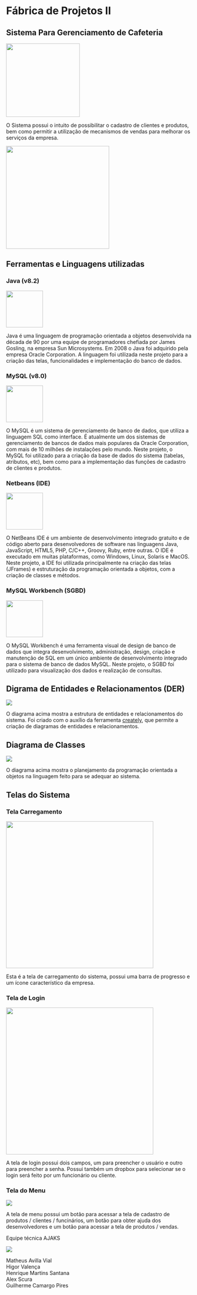 # __Fábrica de Projetos II__

## __Sistema Para Gerenciamento de Cafeteria__

<img src="images/star-coffee.png" height="200px">

O Sistema possui o intuito de possibilitar o cadastro de clientes e produtos, bem como permitir a utilização de mecanismos de vendas para melhorar os serviços da empresa.  

<img src="images/software.jfif" height="280px">

## __Ferramentas e Linguagens utilizadas__

### **Java (v8.2)**  

<img src="images/java.png" height="100px">

Java é uma linguagem de programação orientada a objetos desenvolvida na década de 90 por uma equipe de programadores chefiada por James Gosling, na empresa Sun Microsystems. Em 2008 o Java foi adquirido pela empresa Oracle Corporation. A linguagem foi utilizada neste projeto para a criação das telas, funcionalidades e implementação do banco de dados.  

### **MySQL (v8.0)**  

<img src="images/mysql.png" height="100px">

O MySQL é um sistema de gerenciamento de banco de dados, que utiliza a linguagem SQL como interface. É atualmente um dos sistemas de gerenciamento de bancos de dados mais populares da Oracle Corporation, com mais de 10 milhões de instalações pelo mundo. Neste projeto, o MySQL foi utilizado para a criação da base de dados do sistema (tabelas, atributos, etc), bem como para a implementação das funções de cadastro de clientes e produtos.

### **Netbeans (IDE)**  

<img src="images/netbeans.png" height="100px">

O NetBeans IDE é um ambiente de desenvolvimento integrado gratuito e de código aberto para desenvolvedores de software nas linguagens Java, JavaScript, HTML5, PHP, C/C++, Groovy, Ruby, entre outras. O IDE é executado em muitas plataformas, como Windows, Linux, Solaris e MacOS. Neste projeto, a IDE foi utilizada principalmente na criação das telas (JFrames) e estruturação da programação orientada a objetos, com a criação de classes e métodos.

### **MySQL Workbench (SGBD)**  

<img src="images/workbench.png" height="100px">

O MySQL Workbench é uma ferramenta visual de design de banco de dados que integra desenvolvimento, administração, design, criação e manutenção de SQL em um único ambiente de desenvolvimento integrado para o sistema de banco de dados MySQL. Neste projeto, o SGBD foi utilizado para visualização dos dados e realização de consultas.

## __Digrama de Entidades e Relacionamentos (DER)__

<img src="images/der.jpeg">

O diagrama acima mostra a estrutura de entidades e relacionamentos do sistema. Foi criado com o auxílio da ferramenta <a href="https://creately.com/">creately</a>, que permite a criação de diagramas de entidades e relacionamentos.

## __Diagrama de Classes__

<img src="images/dc.jpeg">

O diagrama acima mostra o planejamento da programação orientada a objetos na linguagem feito para se adequar ao sistema.

## __Telas do Sistema__

### **Tela Carregamento**  

<img src="images/splash.png" height="400px">

Esta é a tela de carregamento do sistema, possui uma barra de progresso e um ícone característico da empresa.

### **Tela de Login**

<img src="images/login.png" height="400px">

A tela de login possui dois campos, um para preencher o usuário e outro para preencher a senha. Possui também um dropbox para selecionar se o login será feito por um funcionário ou cliente.

### **Tela do Menu**

<img src="images/menu.png">

A tela de menu possui um botão para acessar a tela de cadastro de produtos / clientes / funcinários, um botão para obter ajuda dos desenvolvedores e um botão para acessar a tela de produtos / vendas.

Equipe técnica AJAKS  

<img src="images/Logo-ajaks.png">

Matheus Avilla Vial  
Higor Valença  
Henrique Martins Santana  
Alex Scura  
Guilherme Camargo Pires  


